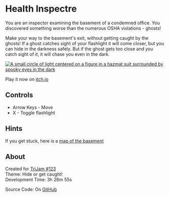 # Health Inspectre
You are an inspector examining the basement of a condemned office. 
You discovered something worse than the numerous OSHA violations - ghosts!

Make your way to the basement's exit, without getting caught by the ghosts!
If a ghost catches sight of your flashlight it will come closer, but you can hide 
in the darkness safely. But if the ghost gets too close and _you_ catch sight of 
_it_, it will chase you even in the dark.

[![A small circle of light centered on a figure in a hazmat suit surrounded by spooky eyes in the dark](screenshots/cover.png)](https://caterpillargames.itch.io/health-inspectre)

Play it now on [itch.io](https://caterpillargames.itch.io/health-inspectre)

## Controls
* Arrow Keys - Move
* X - Toggle flashlight


## Hints
If you get stuck, here is a [map of the basement](https://github.com/CaterpillarGames/pico8-games/blob/master/carts/health-inspectre/screenshots/map.png)



## About
<!--BEGIN TRIJAM-->
Created for [TriJam #123](https://itch.io/jam/trijam-123/entries)  
Theme: Hide or get caught!  
Development Time: 3h 26m 55s  
<!--END TRIJAM-->

Source Code: On [GitHub](https://github.com/CaterpillarGames/pico8-games/tree/master/carts/health-inspectre)



